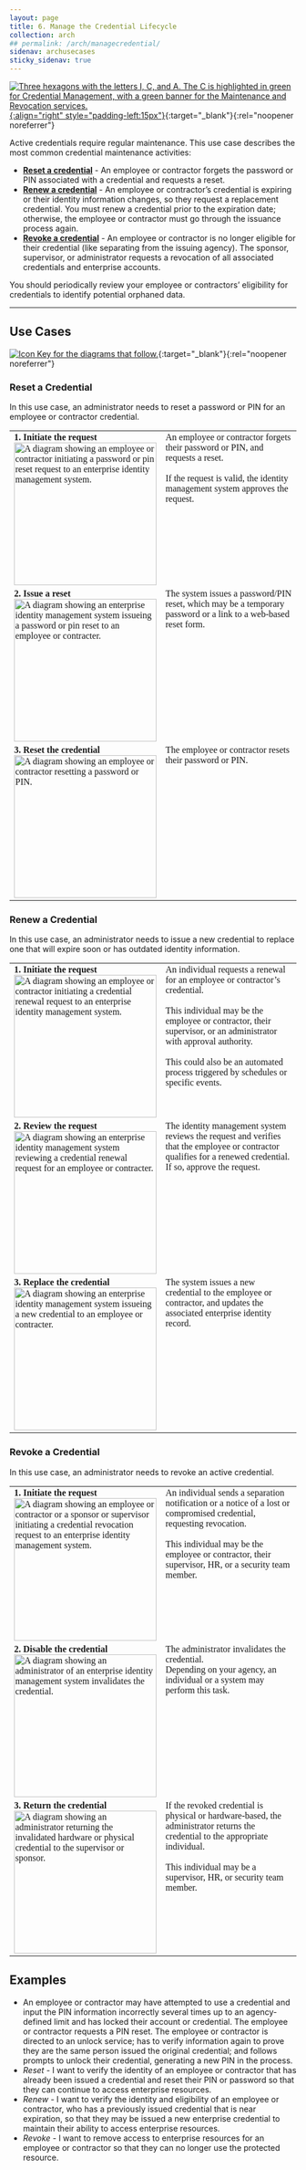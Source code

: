 ```yaml
---
layout: page
title: 6. Manage the Credential Lifecycle
collection: arch
## permalink: /arch/managecredential/
sidenav: archusecases
sticky_sidenav: true
---
```


[![Three hexagons with the letters I, C, and A. The C is highlighted in green for Credential Management, with a green banner for the Maintenance and Revocation services. ]({{site.baseurl}}/assets/arch/usecases/Credential-MaintenanceRevocation.png){:align="right" style="padding-left:15px"}]({{site.baseurl}}/assets/arch/usecases/Credential-MaintenanceRevocation.png){:target="_blank"}{:rel="noopener noreferrer"}

Active credentials require regular maintenance. This use case describes the most common credential maintenance activities:

- **[Reset a credential](#reset-a-credential)** - An employee or contractor forgets the password or PIN associated with a credential and requests a reset.
- **[Renew a credential](#renew-a-credential)** - An employee or contractor’s credential is expiring or their identity information changes, so they request a replacement credential. You must renew a credential prior to the expiration date; otherwise, the employee or contractor must go through the issuance process again.
- **[Revoke a credential](#revoke-a-credential)** - An employee or contractor is no longer eligible for their credential (like separating from the issuing agency). The sponsor, supervisor, or administrator requests a revocation of all associated credentials and enterprise accounts.

You should periodically review your employee or contractors’ eligibility for credentials to identify potential orphaned data.

---

## Use Cases

[![Icon Key for the diagrams that follow.]({{site.baseurl}}/assets/arch/usecases/6-IconKey.png)]({{site.baseurl}}/assets/arch/usecases/6-IconKey.png){:target="_blank"}{:rel="noopener noreferrer"}

### Reset a Credential

In this use case, an administrator needs to reset a password or PIN for an employee or contractor credential.

<style>

td {
  font-family: "Cambria", "Georgia", "Times New Roman", "Times", serif;
  vertical-align:top;
}

</style>

<table>
  <tr>
    <td style="width:250px;border:0px;"><strong>1. Initiate the request</strong> <br> <a href="{{site.baseurl}}/assets/arch/usecases/6-Reset-1.png" target="_blank" rel="noopener noreferrer"><img src="{{site.baseurl}}/assets/arch/usecases/6-Reset-1.png" width="250" alt="A diagram showing an employee or contractor initiating a password or pin reset request to an enterprise identity management system."></a></td>
    <td style="border:0px;">An employee or contractor forgets their password or PIN, and requests a reset.<br><br>If the request is valid, the identity management system approves the request.</td>
  </tr>
  <tr>
    <td style="width:250px;border:0px;"><strong>2. Issue a reset</strong> <br> <a href="{{site.baseurl}}/assets/arch/usecases/6-Reset-2.png" target="_blank" rel="noopener noreferrer"><img src="{{site.baseurl}}/assets/arch/usecases/6-Reset-2.png" width="250" alt="A diagram showing an enterprise identity management system issueing a password or pin reset to an employee or contracter."></a></td>
    <td style="border:0px;">The system issues a password/PIN reset, which may be a temporary password or a link to a web-based reset form.</td>
  </tr>
    <tr>
    <td style="width:250px;border:0px;"><strong>3. Reset the credential</strong> <br> <a href="{{site.baseurl}}/assets/arch/usecases/6-Reset-3.png" target="_blank" rel="noopener noreferrer"><img src="{{site.baseurl}}/assets/arch/usecases/6-Reset-3.png" width="250" alt="A diagram showing an employee or contractor resetting a password or PIN."></a></td>
    <td style="border:0px;">The employee or contractor resets their password or PIN.</td>
  </tr>
</table>


### Renew a Credential

In this use case, an administrator needs to issue a new credential to replace one that will expire soon or has outdated identity information.

<table>
  <tr>
    <td style="width:250px;border:0px;"><strong>1. Initiate the request</strong> <br> <a href="{{site.baseurl}}/assets/arch/usecases/6-Renew-1.png" target="_blank" rel="noopener noreferrer"><img src="{{site.baseurl}}/assets/arch/usecases/6-Renew-1.png" width="250" alt="A diagram showing an employee or contractor initiating a credential renewal request to an enterprise identity management system."></a></td>
    <td style="border:0px;">An individual requests a renewal for an employee or contractor’s credential.<br><br>This individual may be the employee or contractor, their supervisor, or an administrator with approval authority.<br><br>This could also be an automated process triggered by schedules or specific events.</td>
  </tr>
  <tr>
    <td style="width:250px;border:0px;"><strong>2. Review the request</strong> <br> <a href="{{site.baseurl}}/assets/arch/usecases/6-Renew-2.png" target="_blank" rel="noopener noreferrer"><img src="{{site.baseurl}}/assets/arch/usecases/6-Renew-2.png" width="250" alt="A diagram showing an enterprise identity management system reviewing a credential renewal request for an employee or contracter."></a></td>
    <td style="border:0px;">The identity management system reviews the request and verifies that the employee or contractor qualifies for a renewed credential. If so, approve the request.</td>
  </tr>
    <tr>
    <td style="width:250px;border:0px;"><strong>3. Replace the credential</strong> <br> <a href="{{site.baseurl}}/assets/arch/usecases/6-Renew-3.png" target="_blank" rel="noopener noreferrer"><img src="{{site.baseurl}}/assets/arch/usecases/6-Renew-3.png" width="250" alt="A diagram showing an enterprise identity management system issueing a new credential to an employee or contracter."></a></td>
    <td style="border:0px;">The system issues a new credential to the employee or contractor, and updates the associated enterprise identity record.</td>
  </tr>
</table>


### Revoke a Credential

In this use case, an administrator needs to revoke an active credential.

<table>
  <tr>
    <td style="width:250px;border:0px;"><strong>1. Initiate the request</strong> <br> <a href="{{site.baseurl}}/assets/arch/usecases/6-Revoke-1.png" target="_blank" rel="noopener noreferrer"><img src="{{site.baseurl}}/assets/arch/usecases/6-Revoke-1.png" width="250" alt="A diagram showing an employee or contractor or a sponsor or supervisor initiating a credential revocation request to an enterprise identity management system."></a></td>
    <td style="border:0px;">An individual sends a separation notification or a notice of a lost or compromised credential, requesting revocation.<br><br>This individual may be the employee or contractor, their supervisor, HR, or a security team member.</td>
  </tr>
  <tr>
    <td style="width:250px;border:0px;"><strong>2. Disable the credential</strong> <br> <a href="{{site.baseurl}}/assets/arch/usecases/6-Revoke-2.png" target="_blank" rel="noopener noreferrer"><img src="{{site.baseurl}}/assets/arch/usecases/6-Revoke-2.png" width="250" alt="A diagram showing an administrator of an enterprise identity management system invalidates the credential."></a></td>
    <td style="border:0px;">The administrator invalidates the credential.<br/>Depending on your agency, an individual or a system may perform this task. </td>
  </tr>
    <tr>
    <td style="width:250px;border:0px;"><strong>3. Return the credential</strong> <br> <a href="{{site.baseurl}}/assets/arch/usecases/6-Revoke-3.png" target="_blank" rel="noopener noreferrer"><img src="{{site.baseurl}}/assets/arch/usecases/6-Revoke-3.png" width="250" alt="A diagram showing an administrator returning the invalidated hardware or physical credential to the supervisor or sponsor."></a></td>
    <td style="border:0px;">If the revoked credential is physical or hardware-based, the administrator returns the credential to the appropriate individual.<br><br>This individual may be a supervisor, HR, or security team member.</td>
  </tr>
</table>

## Examples

- An employee or contractor may have attempted to use a credential and input the PIN information incorrectly several times up to an agency-defined limit and has locked their account or credential.  The employee or contractor requests a PIN reset.  The employee or contractor is directed to an unlock service; has to verify information again to prove they are the same person issued the original credential; and follows prompts to unlock their credential, generating a new PIN in the process.
- *Reset* - I want to verify the identity of an employee or contractor that has already been issued a credential and reset their PIN or password so that they can continue to access enterprise resources.
- *Renew* - I want to verify the identity and eligibility of an employee or contractor, who has a previously issued credential that is near expiration, so that they may be issued a new enterprise credential to maintain their ability to access enterprise resources.
- *Revoke* - I want to remove access to enterprise resources for an employee or contractor so that they can no longer use the protected resource. 
